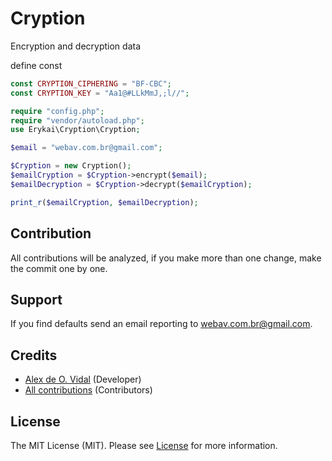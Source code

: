 # Cryption

Encryption and decryption data

define const
```php
const CRYPTION_CIPHERING = "BF-CBC";
const CRYPTION_KEY = "Aa1@#LLkMmJ,;l//";
```

```php
require "config.php";
require "vendor/autoload.php";
use Erykai\Cryption\Cryption;

$email = "webav.com.br@gmail.com";

$Cryption = new Cryption();
$emailCryption = $Cryption->encrypt($email);
$emailDecryption = $Cryption->decrypt($emailCryption);

print_r($emailCryption, $emailDecryption);
```

## Contribution

All contributions will be analyzed, if you make more than one change, make the commit one by one.

## Support

If you find defaults send an email reporting to webav.com.br@gmail.com.

## Credits

- [Alex de O. Vidal](https://github.com/alexdeovidal) (Developer)
- [All contributions](https://github.com/erykai/cryption/contributors) (Contributors)

## License

The MIT License (MIT). Please see [License](https://github.com/erykai/upload/LICENSE) for more information.
